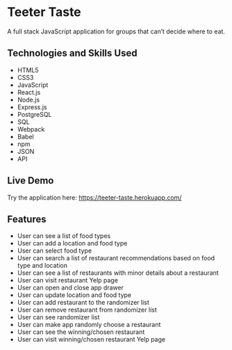 # Teeter Taste

A full stack JavaScript application for groups that can’t decide where to eat.

## Technologies and Skills Used

* HTML5
* CSS3
* JavaScript
* React.js
* Node.js
* Express.js
* PostgreSQL
* SQL
* Webpack
* Babel
* npm
* JSON
* API

## Live Demo

Try the application here: https://teeter-taste.herokuapp.com/

## Features

* User can see a list of food types
* User can add a location and food type
* User can select food type
* User can search a list of restaurant recommendations based on food type and location
* User can see a list of restaurants with minor details about a restaurant
* User can visit restaurant Yelp page
* User can open and close app drawer
* User can update location and food type
* User can add restaurant to the randomizer list
* User can remove restaurant from randomizer list
* User can see randomizer list
* User can make app randomly choose a restaurant
* User can see the winning/chosen restaurant
* User can visit winning/chosen restaurant Yelp page


<!---
## Preview



--->
